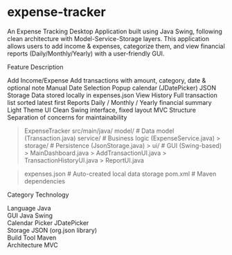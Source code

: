# expense-tracker
An Expense Tracking Desktop Application built using Java Swing, following clean architecture with Model-Service-Storage layers.
This application allows users to add income & expenses, categorize them, and view financial reports (Daily/Monthly/Yearly) with a user-friendly GUI.

Feature                                                  	Description

Add Income/Expense	                              Add transactions with amount, category, date & optional note
Manual Date Selection          	                  Popup calendar (JDatePicker)
JSON Storage	                                    Data stored locally in expenses.json
View History	                                    Full transaction list sorted latest first
Reports	Daily / Monthly / Yearly                  financial summary
Light Theme UI	                                  Clean Swing interface, fixed layout
MVC Structure                                   	Separation of concerns for maintainability

> ExpenseTracker
 > src/main/java/
   > model/              # Data model (Transaction.java)
   > service/            # Business logic (ExpenseService.java)
     > storage/            # Persistence (JsonStorage.java)
     > ui/                 # GUI (Swing-based)
         > MainDashboard.java
         > AddTransactionUI.java
         > TransactionHistoryUI.java
         > ReportUI.java

> expenses.json           # Auto-created local data storage
> pom.xml                 # Maven dependencies

 Category             Technology                     
 
 Language             Java                  
 GUI                  Java Swing                     
 Calendar Picker      JDatePicker           
 Storage              JSON (org.json library)        
 Build Tool           Maven                          
 Architecture         MVC  
